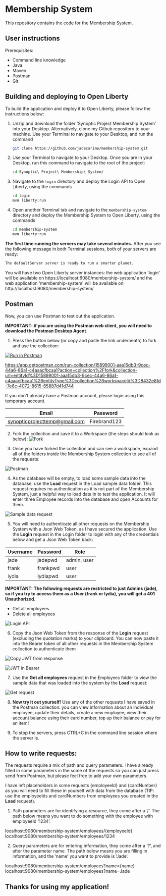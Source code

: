 # Membership System
This repository contains the code for the Membership System. 

## User instructions
Prerequisites:
-	Command line knowledge
-	Java
-	Maven
-   Postman
-	Git

## Building and deploying to Open Liberty

To build the application and deploy it to Open Liberty, please follow the instructions below:

1. Unzip and download the folder ‘Synoptic Project Membership System’ into your Desktop. Alternatively, clone my Github repository to your machine. Use your Terminal to navigate to your Desktop, and run the command 
    ```sh
    git clone https://github.com/jadecarino/membership-system.git
    ```


2. Use your Terminal to navigate to your Desktop. Once you are in your Desktop, run this command to navigate to the root of the project:
    ```sh
    cd Synoptic\ Project\ Membership\ System/
    ```


3. Navigate to the `login` directory and deploy the Login API to Open Liberty, using the commands
    ```sh
    cd login
    mvn liberty:run
    ```


4. Open another Terminal tab and navigate to the `membership-system` directory and deploy the Membership System to Open Liberty, using the commands
    ```sh
    cd membership-system
    mvn liberty:run
    ```

**The first time running the servers may take several minutes.** After you see the following message in both Terminal sessions, both of your servers are ready:
```sh
The defaultServer server is ready to run a smarter planet.
```

You will have two Open Liberty server instances: the web application 'login' will be available on https://localhost:6080/membership-system/ and the web application 'membership-system' will be available on http://localhost:9080/membership-system/




## Postman 

Now, you can use Postman to test out the application. 

**IMPORTANT: if you are using the Postman web client, you will need to download the Postman Desktop Agent.**


1. Press the button below (or copy and paste the link underneath) to fork and use the collection:

[![Run in Postman](https://run.pstmn.io/button.svg)](https://app.getpostman.com/run-collection/15899001-aaa15db3-9cec-44a6-86a1-c4aaacfbcaa1?action=collection%2Ffork&collection-url=entityId%3D15899001-aaa15db3-9cec-44a6-86a1-c4aaacfbcaa1%26entityType%3Dcollection%26workspaceId%3D8432e8fd-7e6c-4072-8615-65887d41d744)

https://app.getpostman.com/run-collection/15899001-aaa15db3-9cec-44a6-86a1-c4aaacfbcaa1?action=collection%2Ffork&collection-url=entityId%3D15899001-aaa15db3-9cec-44a6-86a1-c4aaacfbcaa1%26entityType%3Dcollection%26workspaceId%3D8432e8fd-7e6c-4072-8615-65887d41d744

If you don't already have a Postman account, please login using this temporary account.

| Email                         | Password      |
|-------------------------------|---------------|
| synopticprojecttemp@gmail.com | Firebrand123  |


2. Fork the collection and save it to a Workspace (the steps should look as below):
![Fork](./docs-assets/Fork.png)


3. Once you have forked the collection and can see a workspace, expand all of the folders inside the Membership System collection to see all of the requests:

![Postman](./docs-assets/Postman.png)


4. As the database will be empty, to load some sample data into the database, use the **Load** request in the Load sample data folder. This request requires no authentication as it is not part of the Membership System, just a helpful way to load data in to test the application. It will enter three Employee records into the database and open Accounts for them.

![Sample data request](./docs-assets/Sample-data-request.png)


5. You will need to authenticate all other requests on the Membership System with a Json Web Token, as I have secured the application. Use the **Login** request in the Login folder to login with any of the credentials below and get a Json Web Token back:

| Username | Password | Role        | 
|----------|----------|-------------|
| jade     | jadepwd  | admin, user |
| frank    | frankpwd | user        |
| lydia    | lydiapwd | user        |

**IMPORTANT: The following requests are restricted to just Admins (jade), so if you try to access them as a User (frank or lydia), you will get a 401 Unauthorized.**
- Get all employees
- Delete all employees

![Login API](./docs-assets/Login-API.png)


6. Copy the Json Web Token from the response of the **Login** request (excluding the quotation marks) to your clipboard. You can now paste it into the Bearer token of all other requests in the Membership System collection to authenticate them

![Copy JWT from response](./docs-assets/Copy-JWT-from-response.png)

![JWT in Bearer](./docs-assets/JWT-in-Bearer.png)


7. Use the **Get all employees** request in the Employees folder to view the sample data that was loaded into the system by the **Load** request:

![Get request](./docs-assets/Get-request.png)


8. **Now try it out yourself!** Use any of the other requests I have saved in the Postman collection: you can view information about an individual employee, update their details, create a new employee, view their account balance using their card number, top up their balance or pay for an item!

9.	To stop the servers, press CTRL+C in the command line session where the server is.


## How to write requests:
The requests require a mix of path and query parameters. I have already filled in some parameters in the some of the requests so you can just press send from Postman, but please feel free to add your own parameters.

I have left placeholders in some requests {employeeId} and {cardNumber} as you will need to fill these in yourself with data from the database (TIP: use the employeeIds and cardNumbers from employees you created in the **Load** request).

1.	Path parameters are for identifying a resource, they come after a ‘/’. The path below means you want to do something with the employee with employeeId ‘1234’.

localhost:9080/membership-system/employees/{employeeId}
localhost:9080/membership-system/employees/1234


2.	Query parameters are for entering information, they come after a ‘?’, and after the parameter name. The path below means you are filling in information, and the ‘name’ you want to provide is ‘Jade’.

localhost:9080/membership-system/employees?name={name}
localhost:9080/membership-system/employees?name=Jade


## Thanks for using my application!